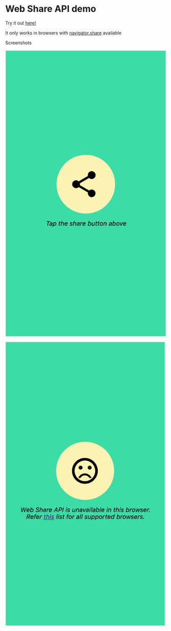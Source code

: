 # Web Share API demo

Try it out [here!](https://web-share-demo.glitch.me/)

It only works in browsers with [navigator.share](https://caniuse.com/#feat=web-share) available

Screenshots

![](/assets/share-enabled.png)

![](/assets/share-disabled.png)
